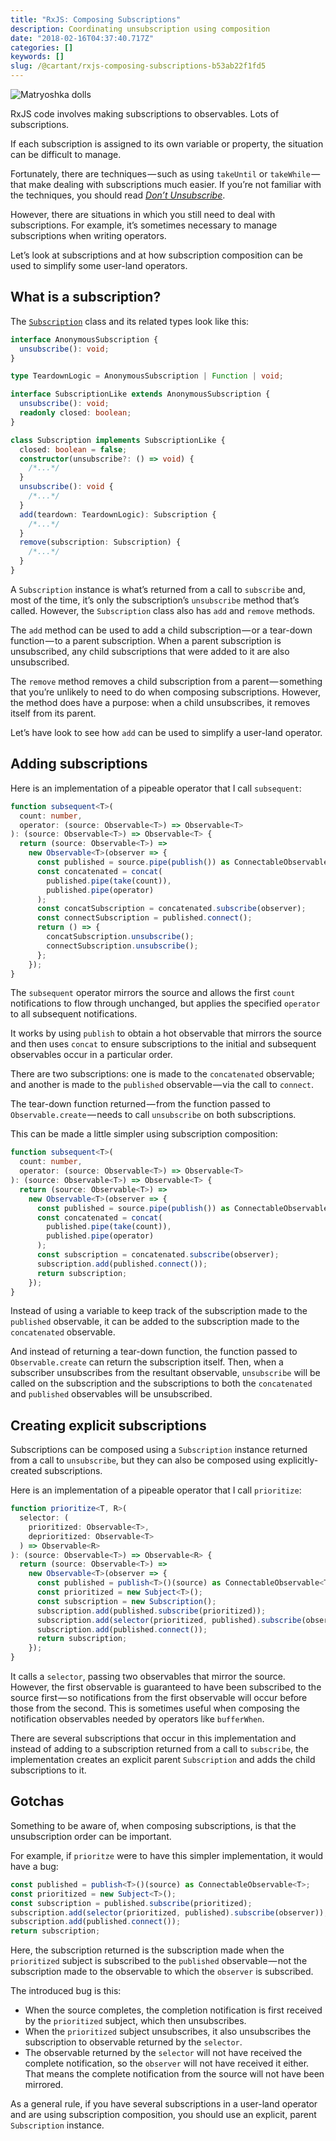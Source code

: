 ```yaml
---
title: "RxJS: Composing Subscriptions"
description: Coordinating unsubscription using composition
date: "2018-02-16T04:37:40.717Z"
categories: []
keywords: []
slug: /@cartant/rxjs-composing-subscriptions-b53ab22f1fd5
---
```


![Matryoshka dolls](title.jpeg "Photo by Bradley Davis on Flickr")

RxJS code involves making subscriptions to observables. Lots of subscriptions.

If each subscription is assigned to its own variable or property, the situation can be difficult to manage.

Fortunately, there are techniques — such as using `takeUntil` or `takeWhile` — that make dealing with subscriptions much easier. If you’re not familiar with the techniques, you should read [_Don’t Unsubscribe_](https://medium.com/@benlesh/rxjs-dont-unsubscribe-6753ed4fda87).

However, there are situations in which you still need to deal with subscriptions. For example, it’s sometimes necessary to manage subscriptions when writing operators.

Let’s look at subscriptions and at how subscription composition can be used to simplify some user-land operators.

## What is a subscription?

The [`Subscription`](https://github.com/ReactiveX/rxjs/blob/5.5.6/src/Subscription.ts) class and its related types look like this:

```ts
interface AnonymousSubscription {
  unsubscribe(): void;
}

type TeardownLogic = AnonymousSubscription | Function | void;

interface SubscriptionLike extends AnonymousSubscription {
  unsubscribe(): void;
  readonly closed: boolean;
}

class Subscription implements SubscriptionLike {
  closed: boolean = false;
  constructor(unsubscribe?: () => void) {
    /*...*/
  }
  unsubscribe(): void {
    /*...*/
  }
  add(teardown: TeardownLogic): Subscription {
    /*...*/
  }
  remove(subscription: Subscription) {
    /*...*/
  }
}
```

A `Subscription` instance is what’s returned from a call to `subscribe` and, most of the time, it’s only the subscription’s `unsubscribe` method that’s called. However, the `Subscription` class also has `add` and `remove` methods.

The `add` method can be used to add a child subscription — or a tear-down function — to a parent subscription. When a parent subscription is unsubscribed, any child subscriptions that were added to it are also unsubscribed.

The `remove` method removes a child subscription from a parent — something that you’re unlikely to need to do when composing subscriptions. However, the method does have a purpose: when a child unsubscribes, it removes itself from its parent.

Let’s have look to see how `add` can be used to simplify a user-land operator.

## Adding subscriptions

Here is an implementation of a pipeable operator that I call `subsequent`:

```ts
function subsequent<T>(
  count: number,
  operator: (source: Observable<T>) => Observable<T>
): (source: Observable<T>) => Observable<T> {
  return (source: Observable<T>) =>
    new Observable<T>(observer => {
      const published = source.pipe(publish()) as ConnectableObservable<T>;
      const concatenated = concat(
        published.pipe(take(count)),
        published.pipe(operator)
      );
      const concatSubscription = concatenated.subscribe(observer);
      const connectSubscription = published.connect();
      return () => {
        concatSubscription.unsubscribe();
        connectSubscription.unsubscribe();
      };
    });
}
```

The `subsequent` operator mirrors the source and allows the first `count` notifications to flow through unchanged, but applies the specified `operator` to all subsequent notifications.

It works by using `publish` to obtain a hot observable that mirrors the source and then uses `concat` to ensure subscriptions to the initial and subsequent observables occur in a particular order.

There are two subscriptions: one is made to the `concatenated` observable; and another is made to the `published` observable — via the call to `connect`.

The tear-down function returned — from the function passed to `Observable.create` — needs to call `unsubscribe` on both subscriptions.

This can be made a little simpler using subscription composition:

```ts
function subsequent<T>(
  count: number,
  operator: (source: Observable<T>) => Observable<T>
): (source: Observable<T>) => Observable<T> {
  return (source: Observable<T>) =>
    new Observable<T>(observer => {
      const published = source.pipe(publish()) as ConnectableObservable<T>;
      const concatenated = concat(
        published.pipe(take(count)),
        published.pipe(operator)
      );
      const subscription = concatenated.subscribe(observer);
      subscription.add(published.connect());
      return subscription;
    });
}
```

Instead of using a variable to keep track of the subscription made to the `published` observable, it can be added to the subscription made to the `concatenated` observable.

And instead of returning a tear-down function, the function passed to `Observable.create` can return the subscription itself. Then, when a subscriber unsubscribes from the resultant observable, `unsubscribe` will be called on the subscription and the subscriptions to both the `concatenated` and `published` observables will be unsubscribed.

## Creating explicit subscriptions

Subscriptions can be composed using a `Subscription` instance returned from a call to `unsubscribe`, but they can also be composed using explicitly-created subscriptions.

Here is an implementation of a pipeable operator that I call `prioritize`:

```ts
function prioritize<T, R>(
  selector: (
    prioritized: Observable<T>,
    deprioritized: Observable<T>
  ) => Observable<R>
): (source: Observable<T>) => Observable<R> {
  return (source: Observable<T>) =>
    new Observable<T>(observer => {
      const published = publish<T>()(source) as ConnectableObservable<T>;
      const prioritized = new Subject<T>();
      const subscription = new Subscription();
      subscription.add(published.subscribe(prioritized));
      subscription.add(selector(prioritized, published).subscribe(observer));
      subscription.add(published.connect());
      return subscription;
    });
}
```

It calls a `selector`, passing two observables that mirror the source. However, the first observable is guaranteed to have been subscribed to the source first — so notifications from the first observable will occur before those from the second. This is sometimes useful when composing the notification observables needed by operators like `bufferWhen`.

There are several subscriptions that occur in this implementation and instead of adding to a subscription returned from a call to `subscribe`, the implementation creates an explicit parent `Subscription` and adds the child subscriptions to it.

## Gotchas

Something to be aware of, when composing subscriptions, is that the unsubscription order can be important.

For example, if `prioritze` were to have this simpler implementation, it would have a bug:

```ts
const published = publish<T>()(source) as ConnectableObservable<T>;
const prioritized = new Subject<T>();
const subscription = published.subscribe(prioritized);
subscription.add(selector(prioritized, published).subscribe(observer));
subscription.add(published.connect());
return subscription;
```

Here, the subscription returned is the subscription made when the `prioritized` subject is subscribed to the `published` observable — not the subscription made to the observable to which the `observer` is subscribed.

The introduced bug is this:

- When the source completes, the completion notification is first received by the `prioritized` subject, which then unsubscribes.
- When the `prioritized` subject unsubscribes, it also unsubscribes the subscription to observable returned by the `selector`.
- The observable returned by the `selector` will not have received the complete notification, so the `observer` will not have received it either. That means the complete notification from the source will not have been mirrored.

As a general rule, if you have several subscriptions in a user-land operator and are using subscription composition, you should use an explicit, parent `Subscription` instance.
